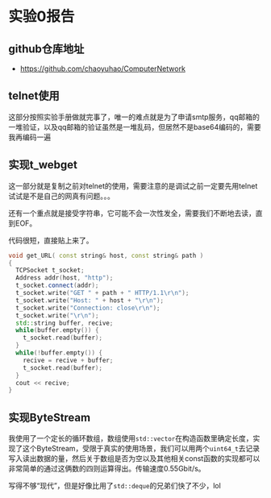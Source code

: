 
# 实验0报告

## github仓库地址
- https://github.com/chaoyuhao/ComputerNetwork

## telnet使用

这部分按照实验手册做就完事了，唯一的难点就是为了申请smtp服务，qq邮箱的一堆验证，以及qq邮箱的验证虽然是一堆乱码，但居然不是base64编码的，需要我再编码一遍

## 实现t_webget

这一部分就是复制之前对telnet的使用，需要注意的是调试之前一定要先用telnet试试是不是自己的网真有问题。。。

还有一个重点就是接受字符串，它可能不会一次性发全，需要我们不断地去读，直到EOF。

代码很短，直接贴上来了。

```C++
void get_URL( const string& host, const string& path )
{
  TCPSocket t_socket;
  Address addr(host, "http");
  t_socket.connect(addr);
  t_socket.write("GET " + path + " HTTP/1.1\r\n");
  t_socket.write("Host: " + host + "\r\n");
  t_socket.write("Connection: close\r\n");
  t_socket.write("\r\n");
  std::string buffer, recive;
  while(buffer.empty()) {
    t_socket.read(buffer);
  }
  while(!buffer.empty()) {
    recive = recive + buffer;
    t_socket.read(buffer);
  }
  cout << recive;
}
```

## 实现ByteStream

我使用了一个定长的循环数组，数组使用`std::vector`在构造函数里确定长度，实现了这个ByteStream，受限于真实的使用场景，我们可以用两个`uint64_t`去记录写入读出数据的量，然后关于数组是否为空以及其他相关const函数的实现都可以非常简单的通过这俩数的四则运算得出。传输速度0.55Gbit/s。

写得不够“现代”，但是好像比用了`std::deque`的兄弟们快了不少，lol